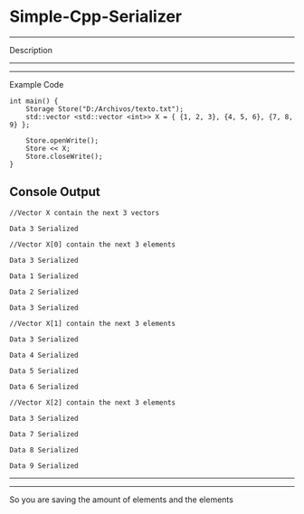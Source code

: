 # Simple-Cpp-Serializer
---------------------------------------------------------------
Description

---------------------------------------------------------------
---------------------------------------------------------------

Example Code
```
int main() {
	Storage Store("D:/Archivos/texto.txt");
	std::vector <std::vector <int>> X = { {1, 2, 3}, {4, 5, 6}, {7, 8, 9} };

	Store.openWrite();
	Store << X;
	Store.closeWrite();
}
```

Console Output
-
`//Vector X contain the next 3 vectors`

`Data 3 Serialized`

`//Vector X[0] contain the next 3 elements`

`Data 3 Serialized`

`Data 1 Serialized`

`Data 2 Serialized`

`Data 3 Serialized`

`//Vector X[1] contain the next 3 elements`

`Data 3 Serialized`

`Data 4 Serialized`

`Data 5 Serialized`

`Data 6 Serialized`

`//Vector X[2] contain the next 3 elements`

`Data 3 Serialized`

`Data 7 Serialized`

`Data 8 Serialized`

`Data 9 Serialized`

---------------------------------------------------------------
---------------------------------------------------------------

So you are saving the amount of elements and the elements

